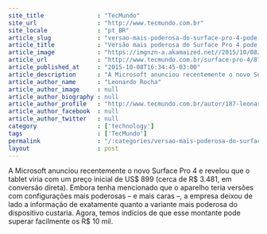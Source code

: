 ```yaml
---
site_title               : "TecMundo"
site_url                 : "http://www.tecmundo.com.br"
site_locale              : "pt_BR"
article_slug             : "versao-mais-poderosa-do-surface-pro-4-pode-passar-facilmente-dos-rs-10-mil"
article_title            : "Versão mais poderosa do Surface Pro 4 pode passar facilmente dos R$ 10 mil"
article_image            : "https://imgnzn-a.akamaized.net//2015/10/08/08163249939742-t1200x480.jpg"
article_url              : "http://www.tecmundo.com.br/surface-pro-4/87755-versao-poderosa-surface-pro-4-passar-facilmente-r-10-mil.htm"
article_published_at     : "2015-10-08T16:34:45-03:00"
article_description      : "A Microsoft anunciou recentemente o novo Surface Pro 4 e revelou que o tablet viria com um preço inicial de US$ 899 (cerca de R$ 3.481, em conversão direta). Embora tenha mencionado que o aparelho teria versões com configurações mais poderosas – e mais caras –, a empresa deixou de lado a informação de exatamente quanto a variante mais poderosa do dispositivo custaria. Agora, temos indícios de que esse montante pode superar facilmente os R$ 10 mil."
article_author_name      : "Leonardo Rocha"
article_author_image     : null
article_author_biography : null
article_author_profile   : "http://www.tecmundo.com.br/autor/187-leonardo-rocha/"
article_author_facebook  : null
article_author_twitter   : null
category                 : ['technology']
tags                     : ['TecMundo']
permalink                : "/:categories/versao-mais-poderosa-do-surface-pro-4-pode-passar-facilmente-dos-rs-10-mil/"
layout                   : post
---
```


A Microsoft anunciou recentemente o novo Surface Pro 4 e revelou que o tablet viria com um preço inicial de US$ 899 (cerca de R$ 3.481, em conversão direta). Embora tenha mencionado que o aparelho teria versões com configurações mais poderosas – e mais caras –, a empresa deixou de lado a informação de exatamente quanto a variante mais poderosa do dispositivo custaria. Agora, temos indícios de que esse montante pode superar facilmente os R$ 10 mil.

